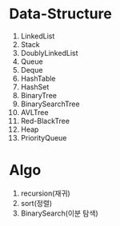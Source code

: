# Data-Structure
1. LinkedList
2. Stack
3. DoublyLinkedList
4. Queue
5. Deque
6. HashTable
7. HashSet
8. BinaryTree
9. BinarySearchTree
10. AVLTree
11. Red-BlackTree
12. Heap
13. PriorityQueue

# Algo
1. recursion(재귀)
2. sort(정렬)
3. BinarySearch(이분 탐색)
